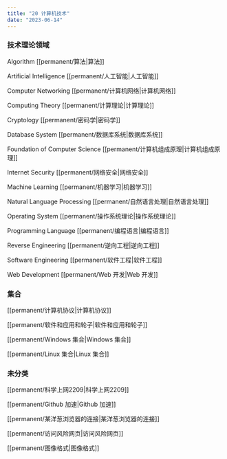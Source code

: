 ```yaml
---
title: "20 计算机技术"
date: "2023-06-14"
---
```


### 技术理论领域
Algorithm [[permanent/算法|算法]] 

Artificial Intelligence [[permanent/人工智能|人工智能]]

Computer Networking [[permanent/计算机网络|计算机网络]]

Computing Theory [[permanent/计算理论|计算理论]] 

Cryptology [[permanent/密码学|密码学]]

Database System [[permanent/数据库系统|数据库系统]] 

Foundation of Computer Science [[permanent/计算机组成原理|计算机组成原理]] 

Internet Security [[permanent/网络安全|网络安全]] 

Machine Learning [[permanent/机器学习|机器学习]] 

Natural Language Processing [[permanent/自然语言处理|自然语言处理]] 

Operating System [[permanent/操作系统理论|操作系统理论]]

Programming Language [[permanent/编程语言|编程语言]] 

Reverse Engineering [[permanent/逆向工程|逆向工程]] 

Software Engineering [[permanent/软件工程|软件工程]] 

Web Development [[permanent/Web 开发|Web 开发]] 


### 集合
[[permanent/计算机协议|计算机协议]]

[[permanent/软件和应用和轮子|软件和应用和轮子]]

[[permanent/Windows 集合|Windows 集合]]

[[permanent/Linux 集合|Linux 集合]]

### 未分类
[[permanent/科学上网2209|科学上网2209]]

[[permanent/Github 加速|Github 加速]]

[[permanent/某洋葱浏览器的连接|某洋葱浏览器的连接]]

[[permanent/访问风险网页|访问风险网页]]

[[permanent/图像格式|图像格式]]
